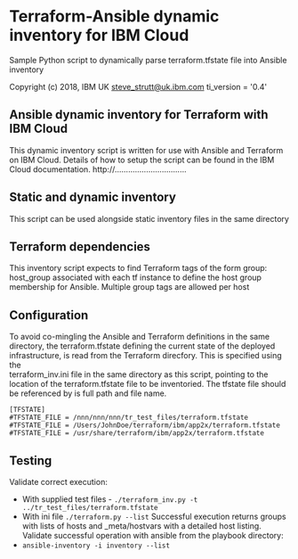 # Terraform-Ansible dynamic inventory for IBM Cloud

Sample Python script to dynamically parse terraform.tfstate file into Ansible inventory

Copyright (c) 2018, IBM UK
steve_strutt@uk.ibm.com
ti_version = '0.4'

## Ansible dynamic inventory for Terraform with IBM Cloud ##
This dynamic inventory script is written for use with Ansible and Terraform on IBM Cloud. Details of how to setup the script can be found in the IBM Cloud documentation.
http://................................


## Static and dynamic inventory
This script can be used alongside static inventory files in the same directory 


## Terraform dependencies

This inventory script expects to find Terraform tags of the form 
group: host_group associated with each tf instance to define the 
host group membership for Ansible. Multiple group tags are allowed per host

## Configuration

To avoid co-mingling the Ansible and Terraform definitions in the same directory, 
the terraform.tfstate defining the current state of the deployed infrastructure, 
is read from the Terraform direcfory. This is specified using the  
terraform_inv.ini file in the same directory as this script, pointing to the 
location of the terraform.tfstate file to be inventoried. The tfstate file should be referenced by is full path and file name. 

```
[TFSTATE]
#TFSTATE_FILE = /nnn/nnn/nnn/tr_test_files/terraform.tfstate
#TFSTATE_FILE = /Users/JohnDoe/terraform/ibm/app2x/terraform.tfstate
#TFSTATE_FILE = /usr/share/terraform/ibm/app2x/terraform.tfstate
``` 
 
## Testing  
 
Validate correct execution:
-  With supplied test files - `./terraform_inv.py -t ../tr_test_files/terraform.tfstate` 
-  With ini file `./terraform.py --list` 
Successful execution returns groups with lists of hosts and _meta/hostvars with a detailed
host listing. 
Validate successful operation with ansible from the playbook directory:
-   `ansible-inventory -i inventory --list`


  
